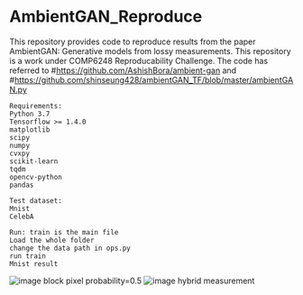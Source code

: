 # AmbientGAN_Reproduce
This repository provides code to reproduce results from the paper AmbientGAN: Generative models from lossy measurements.
This repository is a work under COMP6248 Reproducability Challenge. The code has referred to #https://github.com/AshishBora/ambient-gan and #https://github.com/shinseung428/ambientGAN_TF/blob/master/ambientGAN.py


    Requirements:
    Python 3.7
    Tensorflow >= 1.4.0
    matplotlib
    scipy
    numpy
    cvxpy
    scikit-learn
    tqdm
    opencv-python
    pandas
    
    Test dataset:
    Mnist
    CelebA
    
    Run: train is the main file
    Load the whole folder
    change the data path in ops.py
    run train
    Mnist result
![image](https://github.com/chickenshawama/AmbientGAN_COMP6248-Reproducability-Challenge/blob/master/images/p1.png)
    block pixel probability=0.5
![image](https://github.com/chickenshawama/AmbientGAN_COMP6248-Reproducability-Challenge/blob/master/images/p2.png)
    hybrid measurement
